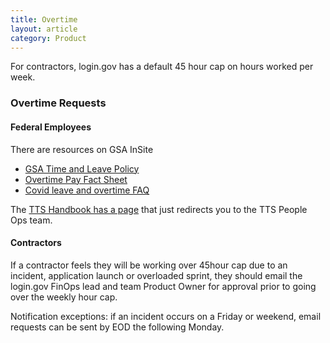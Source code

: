 ```yaml
---
title: Overtime
layout: article
category: Product
---
```


For contractors, login.gov has a default 45 hour cap on hours worked per week.

### Overtime Requests

#### Federal Employees

There are resources on GSA InSite

- [GSA Time and Leave Policy](https://insite.gsa.gov/directives-library/time-and-leave-administration-policy-60101-hrm?term=)
- [Overtime Pay Fact Sheet](https://insite.gsa.gov/cdnstatic/OVERTIME%20PAY%20-%20FACT%20SHEET%20COVID19%20v2.pdf)
- [Covid leave and overtime FAQ](https://insite.gsa.gov/employee-resources/safety-and-security/covid19/covid19-telework/covid-leave-and-overtime?term=)

The [TTS Handbook has a page](https://handbook.tts.gsa.gov/overtime-and-comp-time/) that just redirects you to the TTS People Ops team.

#### Contractors

If a contractor feels they will be working over 45hour cap due to an incident, application launch or overloaded sprint, they should email the login.gov FinOps lead and team Product Owner for approval prior to going over the weekly hour cap.
 
Notification exceptions: if an incident occurs on a Friday or weekend, email requests can be sent by EOD the following Monday.
